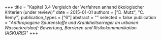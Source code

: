 +++
title = "Kapitel 3.4 Vergleich der Verfahren anhand ökologischer Kriterien (under review)"
date = 2015-01-01
authors = ["D. Mutz", "C. Remy"]
publication_types = ["6"]
abstract = ""
selected = false
publication = "*Anthropogene Spurenstoffe und Krankheitserreger im urbanen Wasserkreislauf: Bewertung, Barrieren und Risikokommunikation (ASKURIS)*"
+++

